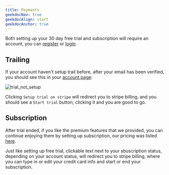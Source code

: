 ```yaml
---
title: Payments
geekdocNav: true
geekdocAlign: start
geekdocAnchor: true
---
```


Both setting up your 30 day free trial and subscription will require an account, you can [register](https://noiseroute.com/register) or [login](https://noiseroute.com/login).

## Trailing
If your account haven't setup trail before, after your email has been verified, you should see this in your [account page](https://noiseroute.com/account):

![trial_not_setup](/images/trial_not_setup.png)

Clicking `Setup trial on stripe` will redirect you to stripe billing, and you should see a `Start trial` button, clicking it and you are good to go.

## Subscription
After trial ended, if you like the premium features that we provided, you can continue enjoying them by setting up subscription, our pricing was listed [here](https://noiseroute.com/pricing).

Just like setting up free trial, clickable text next to your sbuscription status, depending on your account status, will redirect you to stripe billing, where you can type in or edit your credit card info and start or end your subscription.